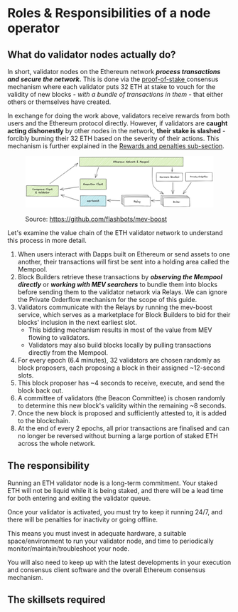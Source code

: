 # Roles & Responsibilities of a node operator

## What do validator nodes actually do?

In short, validator nodes on the Ethereum network _**process transactions and secure the network.**_ This is done via the [proof-of-stake ](https://ethereum.org/en/developers/docs/consensus-mechanisms/pos/)consensus mechanism where each validator puts 32 ETH at stake to vouch for the validity of new blocks _- with a bundle of transactions in them -_ that either others or themselves have created.

In exchange for doing the work above, validators receive rewards from both users and the Ethereum protocol directly. However, if validators are **caught acting dishonestly** by other nodes in the network, **their stake is slashed** - forcibly burning their 32 ETH based on the severity of their actions. This mechanism is further explained in the [Rewards and penalties sub-section](rewards-and-penalties.md).

<figure><img src="../.gitbook/assets/image.png" alt=""><figcaption><p>Source: <a href="https://github.com/flashbots/mev-boost">https://github.com/flashbots/mev-boost</a></p></figcaption></figure>

Let's examine the value chain of the ETH validator network to understand this process in more detail.

1. When users interact with Dapps built on Ethereum or send assets to one another, their transactions will first be sent into a holding area called the Mempool.
2. Block Builders retrieve these transactions by _**observing the Mempool directly**_ or _**working with MEV searchers**_ to bundle them into blocks before sending them to the validator network via Relays. We can ignore the Private Orderflow mechanism for the scope of this guide.
3. Validators communicate with the Relays by running the mev-boost service, which serves as a marketplace for Block Builders to bid for their blocks' inclusion in the next earliest slot.
   * This bidding mechanism results in most of the value from MEV flowing to validators.
   * Validators may also build blocks locally by pulling transactions directly from the Mempool.
4. For every epoch (6.4 minutes), 32 validators are chosen randomly as block proposers, each proposing a block in their assigned \~12-second slots.
5. This block proposer has \~4 seconds to receive, execute, and send the block back out.
6. A committee of validators (the Beacon Committee) is chosen randomly to determine this new block's validity within the remaining \~8 seconds.
7. Once the new block is proposed and sufficiently attested to, it is added to the blockchain.
8. At the end of every 2 epochs, all prior transactions are finalised and can no longer be reversed without burning a large portion of staked ETH across the whole network.

## The responsibility

Running an ETH validator node is a long-term commitment. Your staked ETH will not be liquid while it is being staked, and there will be a lead time for both entering and exiting the validator queue.

Once your validator is activated, you must try to keep it running 24/7, and there will be penalties for inactivity or going offline.

This means you must invest in adequate hardware, a suitable space/environment to run your validator node, and time to periodically monitor/maintain/troubleshoot your node.

You will also need to keep up with the latest developments in your execution and consensus client software and the overall Ethereum consensus mechanism.&#x20;

## The skillsets required

<figure><img src="../.gitbook/assets/image (56).png" alt=""><figcaption></figcaption></figure>
